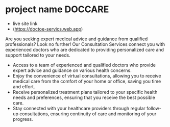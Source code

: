 # project name DOCCARE

- live site link
- (https://doctoe-servics.web.app)

Are you seeking expert medical advice and guidance from qualified professionals? Look no further! Our Consultation Services connect you with experienced doctors who are dedicated to providing personalized care and support tailored to your needs.

- Access to a team of experienced and qualified doctors who provide expert advice and guidance on various health concerns.
- Enjoy the convenience of virtual consultations, allowing you to receive medical care from the comfort of your home or office, saving you time and effort.
- Receive personalized treatment plans tailored to your specific health needs and preferences, ensuring that you receive the best possible care.
- Stay connected with your healthcare providers through regular follow-up consultations, ensuring continuity of care and monitoring of your progress.
